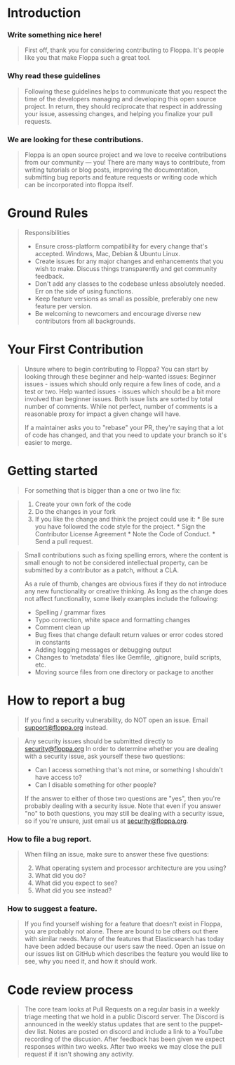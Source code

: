 # Introduction

### Write something nice here!

>First off, thank you for considering contributing to Floppa. It's people like you that make Floppa such a great tool.

### Why read these guidelines

>Following these guidelines helps to communicate that you respect the time of the developers managing and developing this open source project. In return, they should reciprocate that respect in addressing your issue, assessing changes, and helping you finalize your pull requests.

### We are looking for these contributions.

> Floppa is an open source project and we love to receive contributions from our community — you! There are many ways to contribute, from writing tutorials or blog posts, improving the documentation, submitting bug reports and feature requests or writing code which can be incorporated into floppa itself.

# Ground Rules

> Responsibilities
> * Ensure cross-platform compatibility for every change that's accepted. Windows, Mac, Debian & Ubuntu Linux.
> * Create issues for any major changes and enhancements that you wish to make. Discuss things transparently and get community feedback.
> * Don't add any classes to the codebase unless absolutely needed. Err on the side of using functions.
> * Keep feature versions as small as possible, preferably one new feature per version.
> * Be welcoming to newcomers and encourage diverse new contributors from all backgrounds. 

# Your First Contribution

> Unsure where to begin contributing to Floppa? You can start by looking through these beginner and help-wanted issues:
> Beginner issues - issues which should only require a few lines of code, and a test or two.
> Help wanted issues - issues which should be a bit more involved than beginner issues.
> Both issue lists are sorted by total number of comments. While not perfect, number of comments is a reasonable proxy for impact a given change will have.
> 
>If a maintainer asks you to "rebase" your PR, they're saying that a lot of code has changed, and that you need to update your branch so it's easier to merge.

# Getting started

>For something that is bigger than a one or two line fix:

>1. Create your own fork of the code
>2. Do the changes in your fork
>3. If you like the change and think the project could use it:
        * Be sure you have followed the code style for the project.
        * Sign the Contributor License Agreement
        * Note the Code of Conduct.
        * Send a pull request.



> Small contributions such as fixing spelling errors, where the content is small enough to not be considered intellectual property, can be submitted by a contributor as a patch, without a CLA.
>
>As a rule of thumb, changes are obvious fixes if they do not introduce any new functionality or creative thinking. As long as the change does not affect functionality, some likely examples include the following:
>* Spelling / grammar fixes
>* Typo correction, white space and formatting changes
>* Comment clean up
>* Bug fixes that change default return values or error codes stored in constants
>* Adding logging messages or debugging output
>* Changes to ‘metadata’ files like Gemfile, .gitignore, build scripts, etc.
>* Moving source files from one directory or package to another


# How to report a bug
> If you find a security vulnerability, do NOT open an issue. Email support@floppa.org instead.

> Any security issues should be submitted directly to security@floppa.org
> In order to determine whether you are dealing with a security issue, ask yourself these two questions:
> * Can I access something that's not mine, or something I shouldn't have access to?
> * Can I disable something for other people?
>
> If the answer to either of those two questions are "yes", then you're probably dealing with a security issue. Note that even if you answer "no" to both questions, you may still be dealing with a security issue, so if you're unsure, just email us at security@floppa.org.


### How to file a bug report.

> When filing an issue, make sure to answer these five questions:
>
> 2. What operating system and processor architecture are you using?
> 3. What did you do?
> 4. What did you expect to see?
> 5. What did you see instead?

### How to suggest a feature.

> If you find yourself wishing for a feature that doesn't exist in Floppa, you are probably not alone. There are bound to be others out there with similar needs. Many of the features that Elasticsearch has today have been added because our users saw the need. Open an issue on our issues list on GitHub which describes the feature you would like to see, why you need it, and how it should work.


# Code review process

> The core team looks at Pull Requests on a regular basis in a weekly triage meeting that we hold in a public Discord server. The Discord is announced in the weekly status updates that are sent to the puppet-dev list. Notes are posted on discord and include a link to a YouTube recording of the discusion.
> After feedback has been given we expect responses within two weeks. After two weeks we may close the pull request if it isn't showing any activity.


